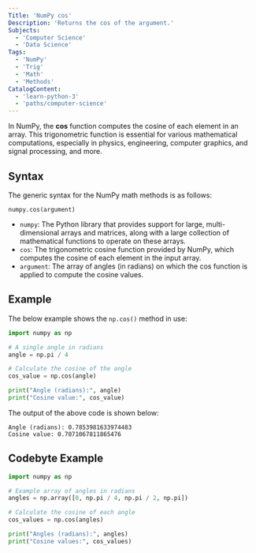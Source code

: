```yaml
---
Title: 'NumPy cos'
Description: 'Returns the cos of the argument.'
Subjects:
  - 'Computer Science'
  - 'Data Science'
Tags:
  - 'NumPy'
  - 'Trig'
  - 'Math'
  - 'Methods'
CatalogContent:
  - 'learn-python-3'
  - 'paths/computer-science'
---
```


In NumPy, the **cos** function computes the cosine of each element in an array. This trigonometric function is essential for various mathematical computations, especially in physics, engineering, computer graphics, and signal processing, and more.

## Syntax

The generic syntax for the NumPy math methods is as follows:
```pseudo
numpy.cos(argument)
```

- `numpy`: The Python library that provides support for large, multi-dimensional arrays and matrices, along with a large collection of mathematical functions to operate on these arrays.
- `cos`: The trigonometric cosine function provided by NumPy, which computes the cosine of each element in the input array.
- `argument`: The array of angles (in radians) on which the cos function is applied to compute the cosine values.


## Example

The below example shows the `np.cos()` method in use:

```py
import numpy as np

# A single angle in radians
angle = np.pi / 4

# Calculate the cosine of the angle
cos_value = np.cos(angle)

print("Angle (radians):", angle)
print("Cosine value:", cos_value)
```
The output of the above code is shown below:

```shell
Angle (radians): 0.7853981633974483
Cosine value: 0.7071067811865476
```

## Codebyte Example

```py
import numpy as np

# Example array of angles in radians
angles = np.array([0, np.pi / 4, np.pi / 2, np.pi])

# Calculate the cosine of each angle
cos_values = np.cos(angles)

print("Angles (radians):", angles)
print("Cosine values:", cos_values)
```